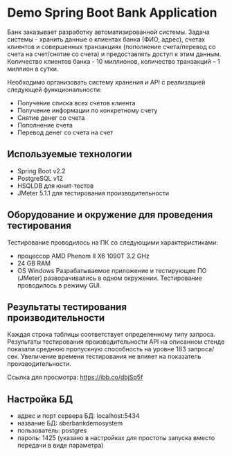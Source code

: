 # Demo Spring Boot Bank Application
Банк заказывает разработку автоматизированной системы. Задача системы - хранить данные о клиентах банка (ФИО, адрес), счетах клиентов и совершенных транзакциях (пополнение счета/перевод со счета на счет/снятие со счета) и предоставлять доступ к этим данным. Количество клиентов банка - 10 миллионов, количество транзакций – 1 миллион в сутки.

Необходимо организовать систему хранения и API с реализацией следующей функциональности:
- Получение списка всех счетов клиента
- Получение информации по конкретному счету
- Снятие денег со счета
- Пополнение счета
- Перевод денег со счета на счет

## Используемые технологии
- Spring Boot v2.2
- PostgreSQL v12
- HSQLDB для юнит-тестов
- JMeter 5.1.1 для тестирования производительности

## Оборудование и окружение для проведения тестирования
Тестирование проводилось на ПК со следующими характеристиками:
- процессор AMD Phenom II X6 1090T 3.2 GHz
- 24 GB RAM
- OS Windows
Разрабатываемое приложение и тестирующее ПО (JMeter) разворачивались в одном окружении. Тестирование проводилось в режиму GUI.

## Результаты тестирования производительности
Каждая строка таблицы соответствует определенному типу запроса. Результаты тестирования производительности API на описанном стенде показали среднюю пропускную способность на уровне 183 запроса/сек.
Увеличение времени тестирования не влияет на показатель производительности.

Ссылка для просмотра: https://ibb.co/dbjSp5f

## Настройка БД
- адрес и порт сервера БД: localhost:5434
- название БД: sberbankdemosystem
- пользователь: postgres
- пароль: 1425 (указано в настройках для простоты запуска вместо передачи в виде параметра)

